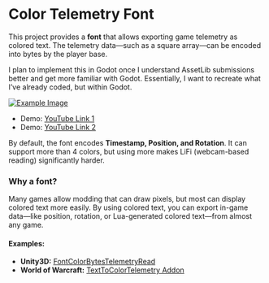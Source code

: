 

# Color Telemetry Font

This project provides a **font** that allows exporting game telemetry as colored text. The telemetry data—such as a square array—can be encoded into bytes by the player base.

I plan to implement this in Godot once I understand AssetLib submissions better and get more familiar with Godot. Essentially, I want to recreate what I’ve already coded, but within Godot.

[![Example Image](https://github.com/user-attachments/assets/7418b54b-1069-4baf-85be-aae1ba0b509e)](https://www.youtube.com/watch?v=y0ob7SHFKeg&t=289s)

* Demo: [YouTube Link 1](https://www.youtube.com/watch?v=y0ob7SHFKeg&t=289s)
* Demo: [YouTube Link 2](https://www.youtube.com/watch?v=1WNZ1vsFwXY&t=1051s)

By default, the font encodes **Timestamp, Position, and Rotation**. It can support more than 4 colors, but using more makes LiFi (webcam-based reading) significantly harder.

### Why a font?

Many games allow modding that can draw pixels, but most can display colored text more easily. By using colored text, you can export in-game data—like position, rotation, or Lua-generated colored text—from almost any game.

#### Examples:

* **Unity3D:** [FontColorBytesTelemetryRead](https://github.com/EloiStree/2025_07_29_FontColorBytesTelemetryRead)
* **World of Warcraft:** [TextToColorTelemetry Addon](https://github.com/EloiStree/2025_07_23_WowAddonTextToColorTelemetry)
